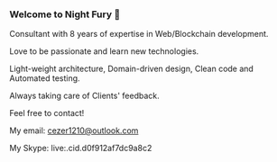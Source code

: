 ### Welcome to Night Fury 👋

Consultant with 8 years of expertise in Web/Blockchain development.

Love to be passionate and learn new technologies.

Light-weight architecture, Domain-driven design, Clean code and Automated testing.

Always taking care of Clients' feedback.

Feel free to contact!

My email: cezer1210@outlook.com

My Skype: live:.cid.d0f912af7dc9a8c2
<!--
**tonightFury1/tonightFury1** is a ✨ _special_ ✨ repository because its `README.md` (this file) appears on your GitHub profile.

Here are some ideas to get you started:

- 🔭 I’m currently working on ...
- 🌱 I’m currently learning ...
- 👯 I’m looking to collaborate on ...
- 🤔 I’m looking for help with ...
- 💬 Ask me about ...
- 📫 How to reach me: ...
- 😄 Pronouns: ...
- ⚡ Fun fact: ...
-->

